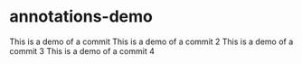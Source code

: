 # annotations-demo
This is a demo of a commit
This is a demo of a commit 2
This is a demo of a commit 3
This is a demo of a commit 4
